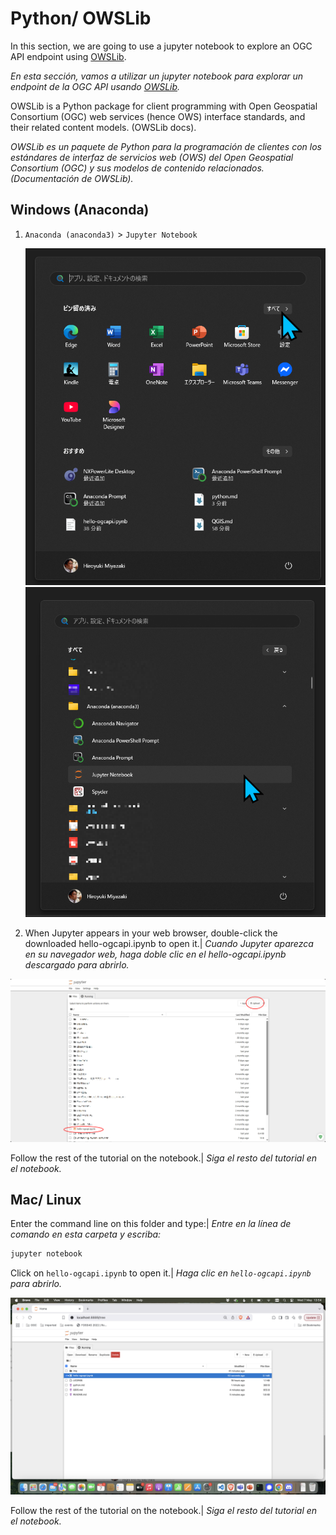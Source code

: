 # Python/ OWSLib

In this section, we are going to use a jupyter notebook to explore an OGC API endpoint using [OWSLib](https://owslib.readthedocs.io/en/latest/).

_En esta sección, vamos a utilizar un jupyter notebook para explorar un endpoint de la OGC API usando [OWSLib](https://owslib.readthedocs.io/en/latest/)._

OWSLib is a Python package for client programming with Open Geospatial Consortium (OGC) web services (hence OWS) interface standards, and their related content models. (OWSLib docs).

_OWSLib es un paquete de Python para la programación de clientes con los estándares de interfaz de servicios web (OWS) del Open Geospatial Consortium (OGC) y sus modelos de contenido relacionados. (Documentación de OWSLib)._

## Windows (Anaconda)

1. `Anaconda (anaconda3)` > `Jupyter Notebook`

    ![start menu](img/10-find_jupyter.png)  ![launch Jupyter in Windows](img/11-launch_jupyter_windows.png)

2. When Jupyter appears in your web browser, double-click the downloaded hello-ogcapi.ipynb to open it.| _Cuando Jupyter aparezca en su navegador web, haga doble clic en el hello-ogcapi.ipynb descargado para abrirlo._

![alt text](img/12-jupyter.png)

Follow the rest of the tutorial on the notebook.| _Siga el resto del tutorial en el notebook._

## Mac/ Linux

Enter the command line on this folder and type:| _Entre en la línea de comando en esta carpeta y escriba:_

``` bash
jupyter notebook
```

Click on `hello-ogcapi.ipynb` to open it.| _Haga clic en `hello-ogcapi.ipynb` para abrirlo._

![Jupyter notebook](img/jupyter.png)

Follow the rest of the tutorial on the notebook.| _Siga el resto del tutorial en el notebook._